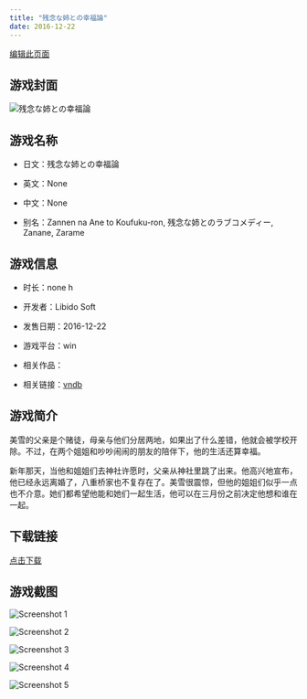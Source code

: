 ```yaml
---
title: "残念な姉との幸福論"
date: 2016-12-22
---
```

[编辑此页面](https://github.com/ACG-3/ADV3-source/blob/main/source/_posts/%E6%AE%8B%E5%BF%B5%E3%81%AA%E5%A7%89%E3%81%A8%E3%81%AE%E5%B9%B8%E7%A6%8F%E8%AB%96.md)

## 游戏封面

![残念な姉との幸福論](https%3A//pan.timero.xyz/onedrive/img_lib_001/%E6%AE%8B%E5%BF%B5%E3%81%AA%E5%A7%89%E3%81%A8%E3%81%AE%E5%B9%B8%E7%A6%8F%E8%AB%96_cover.avif)


## 游戏名称

- 日文：残念な姉との幸福論
- 英文：None
- 中文：None

- 别名：Zannen na Ane to Koufuku-ron, 残念な姉とのラブコメディー, Zanane, Zarame


## 游戏信息

- 时长：none h
- 开发者：Libido Soft
- 发售日期：2016-12-22
- 游戏平台：win
- 相关作品：

- 相关链接：[vndb](https://vndb.org/v19388)


## 游戏简介

美雪的父亲是个赌徒，母亲与他们分居两地，如果出了什么差错，他就会被学校开除。不过，在两个姐姐和吵吵闹闹的朋友的陪伴下，他的生活还算幸福。

新年那天，当他和姐姐们去神社许愿时，父亲从神社里跳了出来。他高兴地宣布，他已经永远离婚了，八重桥家也不复存在了。美雪很震惊，但他的姐姐们似乎一点也不介意。她们都希望他能和她们一起生活，他可以在三月份之前决定他想和谁在一起。




## 下载链接

[点击下载](https://pan.timero.xyz/onedrive/adv_lib_001/%E6%AE%8B%E5%BF%B5%E3%81%AA%E5%A7%89%E3%81%A8%E3%81%AE%E5%B9%B8%E7%A6%8F%E8%AB%96)


## 游戏截图


![Screenshot 1](https%3A//pan.timero.xyz/onedrive/img_lib_001/%E6%AE%8B%E5%BF%B5%E3%81%AA%E5%A7%89%E3%81%A8%E3%81%AE%E5%B9%B8%E7%A6%8F%E8%AB%96_Screenshot_1.avif)

![Screenshot 2](https%3A//pan.timero.xyz/onedrive/img_lib_001/%E6%AE%8B%E5%BF%B5%E3%81%AA%E5%A7%89%E3%81%A8%E3%81%AE%E5%B9%B8%E7%A6%8F%E8%AB%96_Screenshot_2.avif)

![Screenshot 3](https%3A//pan.timero.xyz/onedrive/img_lib_001/%E6%AE%8B%E5%BF%B5%E3%81%AA%E5%A7%89%E3%81%A8%E3%81%AE%E5%B9%B8%E7%A6%8F%E8%AB%96_Screenshot_3.avif)

![Screenshot 4](https%3A//pan.timero.xyz/onedrive/img_lib_001/%E6%AE%8B%E5%BF%B5%E3%81%AA%E5%A7%89%E3%81%A8%E3%81%AE%E5%B9%B8%E7%A6%8F%E8%AB%96_Screenshot_4.avif)

![Screenshot 5](https%3A//pan.timero.xyz/onedrive/img_lib_001/%E6%AE%8B%E5%BF%B5%E3%81%AA%E5%A7%89%E3%81%A8%E3%81%AE%E5%B9%B8%E7%A6%8F%E8%AB%96_Screenshot_5.avif)

